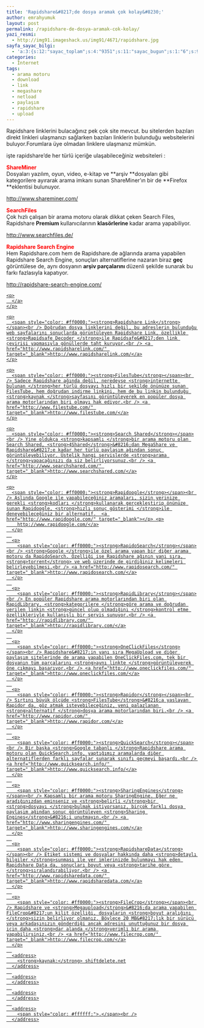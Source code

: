 ```yaml
---
title: 'Rapidshare&#8217;de dosya aramak çok kolay&#8230;'
author: emrahyumuk
layout: post
permalink: /rapidshare-de-dosya-aramak-cok-kolay/
yazi_resmi:
  - http://img91.imageshack.us/img91/4671/rapidshare.jpg
sayfa_sayac_bilgi:
  - 'a:3:{s:12:"sayac_toplam";s:4:"9351";s:11:"sayac_bugun";s:1:"6";s:9:"son_okuma";s:10:"1364912305";}'
categories:
  - İnternet
tags:
  - arama motoru
  - download
  - link
  - megashare
  - netload
  - paylaşım
  - rapidshare
  - upload
---
```

Rapidshare linklerini bulacağınız pek çok site mevcut. bu sitelerden bazıları direkt linkleri ulaşmanızı sağlarken bazıları linklerin bulunduğu websitelerini buluyor.Forumlara üye olmadan linklere ulaşmanız mümkün.

işte rapidshare&#8217;de her türlü içeriğe ulaşabileceğiniz websiteleri :

<!--more-->

<span style="color: #ff0000;"><strong>ShareMiner</strong></span>  
Dosyaları yazılım, oyun, video, e-kitap ve **arşiv **dosyaları gibi kategorilere ayırarak arama imkanı sunan ShareMiner&#8217;ın bir de **Firefox **eklentisi bulunuyor. <a href="http://www.shareminer.com/" target="_blank"></p> <p>
  http://www.shareminer.com/</a>
</p>

<p>
  <span style="color: #ff0000;"><strong>SearchFiles</strong></span><br /> Çok hızlı çalışan bir arama motoru olarak dikkat çeken Search Files, Rapidshare <strong>Premium </strong>kullanıcılarının <strong>klasörlerine </strong>kadar arama yapabiliyor. <a href="http://www.searchfiles.de/" target="_blank"></p> <p>
    http://www.searchfiles.de/</a>
  </p>
  
  <p>
    <span style="color: #ff0000;"><strong>Rapidshare Search Engine</strong></span><br /> Hem Rapidshare.com hem de Rapidshare.de ağlarında arama yapabilen Rapidshare Search Engine, sonuçları alternatiflerine nazaran biraz <strong>geç </strong>görüntülese de, aynı dosyanın <strong>arşiv parçalarını </strong>düzenli şekilde sunarak bu farkı fazlasıyla kapatıyor. <a href="http://rapidshare-search-engine.com/" target="_blank"></p> <p>
      http://rapidshare-search-engine.com/
    </p>
    
    <p>
      </a>
    </p>
    
    <p>
      <span style="color: #ff0000;"><strong>Rapidshare Link</strong></span><br /> Doğrudan dosya linklerini değil, bu adreslerin bulunduğu web sayfalarını sonuçlarda görüntüleyen Rapidshare Link, özellikle <strong>Rapidsafe Decoder </strong>ile Rapidsafe&#8217;den link çevirisi yapmasıyla gönüllerde taht kuruyor.<br /> <a href="http://www.rapidsharelink.com/" target="_blank">http://www.rapidsharelink.com/</a>
    </p>
    
    <p>
      <span style="color: #ff0000;"><strong>FilesTube</strong></span><br /> Sadece Rapidshare ağında değil, neredeyse <strong>internette bulunan </strong>her türlü dosyayı hızlı bir şekilde önünüze sunan FilesTube, hem doğrudan indirme linkini, hem de bu linkin bulunduğu <strong>kaynak </strong>sayfasını görüntüleyerek en popüler dosya arama motorlarından biri olmayı hak ediyor.<br /> <a href="http://www.filestube.com/" target="_blank">http://www.filestube.com/</a>
    </p>
    
    <p>
      <span style="color: #ff0000;"><strong>Search Shared</strong></span><br /> Yine oldukça <strong>kapsamlı </strong>bir arama motoru olan Search Shared, <strong>4Shared</strong>&#8216;dan MegaShare ve Rapidshare&#8217;e kadar her türlü paylaşım ağından sonuç görüntüleyebiliyor. Üstelik hangi servislerde <strong>arama </strong>yapacağınızı da siz belirliyorsunuz.<br /> <a href="http://www.searchshared.com/" target="_blank">http://www.searchshared.com/</a>
    </p>
    
    <p>
      <span style="color: #ff0000;"><strong>Rapidoogle</strong></span><br /> Aslında Google ile yapabileceğiniz aramaları, sizin yerinize gerekli <strong>kodları </strong>kullanarak gerçekleştirip önünüze sunan Rapidoogle, <strong>hızlı sonuç gösterimi </strong>ile deneyebileceğiniz bir alternatif.  <a href="http://www.rapidoogle.com/" target="_blank"></p> <p>
        http://www.rapidoogle.com/</a>
      </p>
      
      <p>
        <span style="color: #ff0000;"><strong>RapidoSearch</strong></span><br /> <strong>Google </strong>ile özel arama yapan bir diğer arama motoru da RapidoSearch. Özelliği ise Rapidshare ağının yanı sıra, <strong>torrent</strong> ve web üzerinde de girdiğiniz kelimeleri belirleyebilmesi.<br /> <a href="http://www.rapidosearch.com/" target="_blank">http://www.rapidosearch.com/</a>
      </p>
      
      <p>
        <span style="color: #ff0000;"><strong>RapidLibrary</strong></span><br /> En popüler Rapidshare arama motorlarından biri olan RapidLibrary, <strong>kategorilere </strong>göre arama ve doğrudan verilen linkin <strong>güncel olup olmadığını </strong>kontrol etme özellikleriyle kullanışlı bir servis sunuyor.<br /> <a href="http://rapidlibrary.com/" target="_blank">http://rapidlibrary.com/</a>
      </p>
      
      <p>
        <span style="color: #ff0000;"><strong>OneClickFiles</strong></span><br /> Rapidshare&#8217;in yanı sıra MegaUpload ve diğer paylaşım sitelerinde de arama yapabilen OneClickFiles.com, tek bir dosyanın tüm parçalarını <strong>aynı linkte </strong>görüntüleyerek öne çıkmayı başarıyor.<br /> <a href="http://www.oneclickfiles.com/" target="_blank">http://www.oneclickfiles.com/</a>
      </p>
      
      <p>
        <span style="color: #ff0000;"><strong>Rapidor</strong></span><br /> Sırtını büyük ölçüde <strong>FilesTube</strong>&#8216;a yaslayan Rapidor da, göz atmak isteyebileceğiniz, yeni palazlanan <strong>alternatif </strong>dosya arama motorlarından biri.<br /> <a href="http://www.rapidor.com/" target="_blank">http://www.rapidor.com/</a>
      </p>
      
      <p>
        <span style="color: #ff0000;"><strong>QuickSearch</strong></span><br /> Bir başka <strong>Google tabanlı </strong>Rapidshare arama motoru olan QuickSearch.info, yaptığımız aramalarda diğer alternatiflerden farklı sayfalar sunarak sınıfı geçmeyi başardı.<br /> <a href="http://www.quicksearch.info/" target="_blank">http://www.quicksearch.info/</a>
      </p>
      
      <p>
        <span style="color: #ff0000;"><strong>SharingEngines</strong></span><br /> Kapsamlı bir arama motoru SharingEngine. Eğer ne aradığınızdan eminseniz ve <strong>belirli </strong>bir <strong>dosyayı </strong>bulmak istiyorsanız, birçok farklı dosya paylaşım ağından sonuç görüntüleyen <strong>Sharing Engines</strong>&#8216;i unutmayın.<br /> <a href="http://www.sharingengines.com/" target="_blank">http://www.sharingengines.com/</a>
      </p>
      
      <p>
        <span style="color: #ff0000;"><strong>RapidshareData</strong></span><br /> Etiket sistemi ve dosyalar hakkında daha <strong>detaylı bilgiler </strong>sunması ile yer imlerinizde bulunmayı hak eden Rapidshare Data da, sonuçları boyut veya <strong>tarihe göre </strong>sıralandırabiliyor.<br /> <a href="http://www.rapidsharedata.com/" target="_blank">http://www.rapidsharedata.com/</a>
      </p>
      
      <p>
        <span style="color: #ff0000;"><strong>FileCrop</strong></span><br /> Rapidshare ve <strong>Megaupload</strong>&#8216;da arama yapabilen FileCrop&#8217;un kilit özelliği, dosyaların <strong>boyut aralığını </strong>sizin belirliyor olmanız. Böylece 20 MB&#8217;lık bir sürücü veya arkadaşınızın gönderdiği ancak adresini unuttuğunuz bir dosya için daha <strong>dar alanda </strong>verimli bir arama yapabilirsiniz.<br /> <a href="http://www.filecrop.com/" target="_blank">http://www.filecrop.com/</a>
      </p>
      
      <address>
        <strong>kaynak:</strong> shiftdelete.net
      </address>
      
      <address>
      </address>
      
      <address>
      </address>
      
      <address>
        <span style="color: #ffffff;">.</span><br />
      </address>